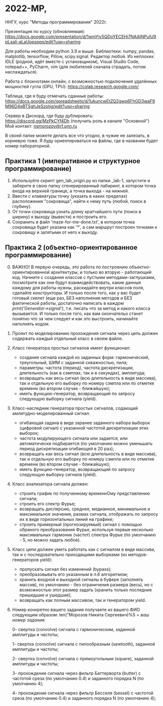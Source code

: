 # 2022-MP,
ННГУ, курс "Методы программирования" 2022г.

Презентация по курсу (обновляемая): https://docs.google.com/presentation/d/1wmYjy5QDoYECEHi7NAAINPulU9pLsaIi-aLaUppspps/edit?usp=sharing

Для работы необходим python 3.9 и выше. Библиотеки: numpy, pandas, matplotlib, tensorflow, Pillow, scipy.signal. Редактор любой. Из неплохих: IDLE (родной, идёт вместе с установщиком), Visual Studio Code, notepad++, PyCharm, vim (для любителей сначала страдать, потом наслаждаться).

Работа с блокнотами онлайн, с возможностью подключения удалённых мощностей гугла (GPU, TPU): https://colab.research.google.com/

Таблица, где я буду отмечать сданные работы: https://docs.google.com/spreadsheets/d/1ukuncwEtZQ2gwp6FhGD3waF9M96D4eBTSghJeSzotjg/edit?usp=sharing

Сервер в Дискорд, где буду дублировать: https://discord.gg/MzPkCYf4Dh (получить роль в канале "Основной") Мой контакт: nsmorozov@rf.unn.ru

В своей папке можете делать все что угодно, в чужие не залезать, в корневую тоже. Я буду ориентироваться на файлы, где в названии будет номер лабораторной.

## Практика 1 (императивное и структурное программирование)

1. Используйте скрипт gen_lab_origin.py из папки  \_lab-1, запустите и заберите в свою папку сгенерированный лабиринт, в котором точка входа на верхней границе, а точка выхода - на нижней. 
2. Ввести с клавиатуры точку (указать в каких пределах) расположения "сокровища", найти к нему путь (любой, поиск в глубину). 
3. От точки сокровища узнать длину кратчайшего пути (поиск в ширину) к выходу (вывести) и построить его. 
4. Сохранить в файл 'maze-for-me-done.txt', в котором точка сокровища будет указана как \'\*\', а сам маршрут построен точками к сокровищу и запятыми от него к выходу.

## Практика 2 (объектно-ориентированное программирование)

0. ВАЖНО! В первую очередь, это работа по построению объектно-ориентированной архитектуры, и только во вторую - работающий код. Начните с создания классов с пустыми методами-заглушками, посмотрите как они будут взаимодействовать, какие данные каждому для работы нужны, раскидайте внутри классов поля, сделайте конструкторы. И только после того, как у вас будет готовый скелет (еще раз, БЕЗ наполнения методов и БЕЗ фактической работы, достаточно написать в каждом *print('Generator->signal')*,  т.е. писать что за метод и какого класса вызывается. И только после того, как вам окончательо станет понятно что за чем следует и как это выстроить, начинайте наполнять кодом.

1. Проект по моделированию прохождения сигнала через цепь должен содержать каждый отдельный класс в своем файле.
2. Класс генератора простых сигналов имеет функционал:
    
    - создания сигнала каждой из заданных форм: гармонический, треугольный, ШИМ с заданной скважностью, пила;
    - параметры: частота (период), частота дискретизации, длительность (как в сэмплах, так и в секундах), амплитуда;
    - возвращать как весь сигнал (всю длительность в виде массива), так и отдельную его выборку по номеру сэмпла или по отметке времени (во втором случае - ближайшую);
    - иметь функцию-генератор, возвращающий по запросу следующую выборку сигнала (yield).
    
3. Класс-наследник генератора простых сигналов, содающий амлитудно-моделированный сигнал:
    - огибающая задана в виде заранее заданного набора выборок (цифровой сигнал) с указанной частотой дискретизации этих выборок;
    - частота модулирующего сигнала или задается, или автоматически подбирается (по умолчанию можно уменьшать период дискретизации огибающей в 20 раз);
    - возвращать как весь сигнал (всю длительность в виде массива), так и отдельную его выборку по номеру сэмпла или по отметке времени (во втором случае - ближайшую);
    - иметь функцию-генератор, возвращающий по запросу следующую выборку сигнала (yield).

4. Класс анализатора сигнала должен:
    - строить график по полученному временнОму представлению сигнала;
    - строить его спектр Фурье;
    - возвращать дисперсию, среднее, медианное, минимальное и максимальное значения, размах сигнала, отображать по запросу их в виде горизонтальных линий на графике;
    - строить примерный (прогнозируемый) сигнал с помощью обраного преобразования Фурье, используя первые несколько максимальных гармоник (частот) спектра Фурье (по умолчанию - 5, но можно задать любое).

5. Класс цепи должен уметь работать как с сигналом в виде массива, так и с последовательно приходящими выборками (из методов-генераторов yield):
    - пропускать сигнал без изменений (bypass);
    - преобразовывать его указанным в п.6 алгоритмом;
    - хранить входной и выходной сигналы в буфере (заполнять массив), по умолчанию - без ограничения размера (весь), но с возможностью этот размер задать (хранить только последние пришедшие и ушедшие);
    - возвращать как полным массивом, так и генератором yield.

6. Номер конкретно вашего задания получаете из вашего ФИО следующим образом: len("Морозов Никита Сергеевич)%5 = *ваш номер задания*:


    0- свертка (convolve) сигнала с гармоническим, заданной амплитуды и частоты;
    
    1- свертка (convolve) сигнала с пилообразным (sawtooth), заданной амплитуды и частоты;
    
    2- свертка (convolve) сигнала с прямоугольным (square), заданной амплитуды и частоты;
    
    3- прохождение сигнала через фильтр Баттерворта (butter) с частотой среза (по умолчанию 0.4) и заданного порядка N (по умолчанию 4);
    
    4- прохождение сигнала через фильтр Бесселя (bessel) с частотой среза (по умолчанию 0.4) и заданного порядка N (по умолчанию 4);
